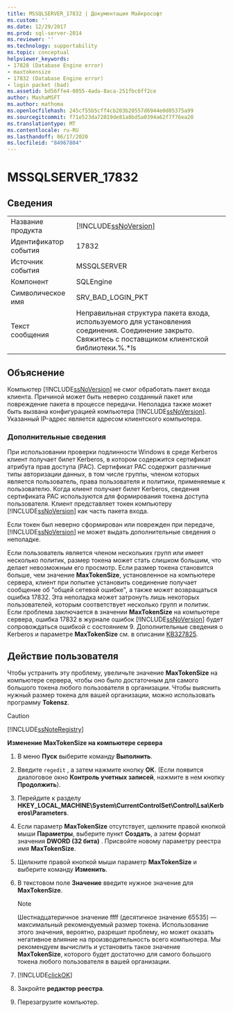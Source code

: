 ```yaml
---
title: MSSQLSERVER_17832 | Документация Майкрософт
ms.custom: ''
ms.date: 12/29/2017
ms.prod: sql-server-2014
ms.reviewer: ''
ms.technology: supportability
ms.topic: conceptual
helpviewer_keywords:
- 17828 (Database Engine error)
- maxtokensize
- 17832 (Database Engine error)
- login packet (bad)
ms.assetid: bd56ffe4-0855-4ada-8aca-251fbc6ff2ce
author: MashaMSFT
ms.author: mathoma
ms.openlocfilehash: 245cf55b5cff4cb203b20557d6944e0d05375a99
ms.sourcegitcommit: f71e523da72019de81a8bd5a0394a62f7f76ea20
ms.translationtype: MT
ms.contentlocale: ru-RU
ms.lasthandoff: 06/17/2020
ms.locfileid: "84967804"
---
```

# <a name="mssqlserver_17832"></a>MSSQLSERVER_17832
    
## <a name="details"></a>Сведения  
  
|||  
|-|-|  
|Название продукта|[!INCLUDE[ssNoVersion](../../includes/ssnoversion-md.md)]|  
|Идентификатор события|17832|  
|Источник события|MSSQLSERVER|  
|Компонент|SQLEngine|  
|Символическое имя|SRV_BAD_LOGIN_PKT|  
|Текст сообщения|Неправильная структура пакета входа, используемого для установления соединения. Соединение закрыто. Свяжитесь с поставщиком клиентской библиотеки.%.*ls|  
  
## <a name="explanation"></a>Объяснение  
 Компьютер [!INCLUDE[ssNoVersion](../../includes/ssnoversion-md.md)] не смог обработать пакет входа клиента. Причиной может быть неверно созданный пакет или повреждение пакета в процессе передачи. Неполадка также может быть вызвана конфигурацией компьютера [!INCLUDE[ssNoVersion](../../includes/ssnoversion-md.md)]. Указанный IP-адрес является адресом клиентского компьютера.  
  
### <a name="more-information"></a>Дополнительные сведения  
 При использовании проверки подлинности Windows в среде Kerberos клиент получает билет Kerberos, в котором содержится сертификат атрибута прав доступа (PAC). Сертификат PAC содержит различные типы авторизации данных, в том числе группы, членом которых является пользователь, права пользователя и политики, применяемые к пользователю. Когда клиент получает билет Kerberos, сведения сертификата PAC используются для формирования токена доступа пользователя. Клиент представляет токен компьютеру [!INCLUDE[ssNoVersion](../../includes/ssnoversion-md.md)] как часть пакета входа.  
  
 Если токен был неверно сформирован или поврежден при передаче, [!INCLUDE[ssNoVersion](../../includes/ssnoversion-md.md)] не может выдать дополнительные сведения о неполадке.  
  
 Если пользователь является членом нескольких групп или имеет несколько политик, размер токена может стать слишком большим, что делает невозможным его просмотр. Если размер токена становится больше, чем значение **MaxTokenSize**, установленное на компьютере сервера, клиент при попытке установить соединение получает сообщение об "общей сетевой ошибке", а также может возвращаться ошибка 17832. Эта неполадка может затронуть лишь некоторых пользователей, которым соответствует несколько групп и политик. Если проблема заключается в значении **MaxTokenSize** на компьютере сервера, ошибка 17832 в журнале ошибок [!INCLUDE[ssNoVersion](../../includes/ssnoversion-md.md)] будет сопровождаться ошибкой с состоянием 9. Дополнительные сведения о Kerberos и параметре **MaxTokenSize** см. в описании [KB327825](https://support.microsoft.com/kb/327825).  
  
## <a name="user-action"></a>Действие пользователя  
 Чтобы устранить эту проблему, увеличьте значение **MaxTokenSize** на компьютере сервера, чтобы оно было достаточным для самого большого токена любого пользователя в организации. Чтобы выяснить нужный размер токена для вашей организации, можно использовать программу **Tokensz**.   
  
> [!CAUTION]  
>  [!INCLUDE[ssNoteRegistry](../../includes/ssnoteregistry-md.md)]  
  
 **Изменение MaxTokenSize на компьютере сервера**  
  
1.  В меню **Пуск** выберите команду **Выполнить**.  
  
2.  Введите `regedit` , а затем нажмите кнопку **ОК**. (Если появится диалоговое окно **Контроль учетных записей**, нажмите в нем кнопку **Продолжить**).  
  
3.  Перейдите к разделу **HKEY_LOCAL_MACHINE\System\CurrentControlSet\Control\Lsa\Kerberos\Parameters**.  
  
4.  Если параметр **MaxTokenSize** отсутствует, щелкните правой кнопкой мыши **Параметры**, выберите пункт **Создать**, а затем формат значения **DWORD (32 бита)** . Присвойте новому параметру реестра имя **MaxTokenSize**.  
  
5.  Щелкните правой кнопкой мыши параметр **MaxTokenSize** и выберите команду **Изменить**.  
  
6.  В текстовом поле **Значение** введите нужное значение для **MaxTokenSize**.  
  
    > [!NOTE]  
    >  Шестнадцатеричное значение ffff (десятичное значение 65535) — максимальный рекомендуемый размер токена. Использование этого значения, вероятно, разрешит проблему, но может оказать негативное влияние на производительность всего компьютера. Мы рекомендуем вычислить и установить такое значение **MaxTokenSize**, которого будет достаточно для самого большого токена любого пользователя в вашей организации.  
  
7.  [!INCLUDE[clickOK](../../includes/clickok-md.md)]  
  
8.  Закройте **редактор реестра**.  
  
9. Перезагрузите компьютер.  
  
  
